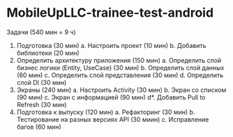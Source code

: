 # MobileUpLLC-trainee-test-android

Задачи (540 мин = 9 ч)
1. Подготовка (30 мин)
  a. Настроить проект (10 мин)
  b. Добавить библиотеки (20 мин)
2. Определить архитектуру приложения (150 мин)
  a. Определить слой бизнес логики (Entity, UseCase) (30 мин)
  b. Определить слой данных (60 мин)
  c. Определить слой представления (30 мин)
  d. Определить слой DI (30 мин)
3. Экраны (240 мин)
  a. Настроить Activity (30 мин)
  b. Экран со списком (90 мин)
  c. Экран с информацией (90 мин)
  d*. Добавить Pull to Refresh (30 мин)
4. Подготовка к выпуску (120 мин)
  a. Рефакторинг (30 мин)
  b. Тестирование на разных версиях API (30 миин)
  c. Исправление багов (60 мин)
